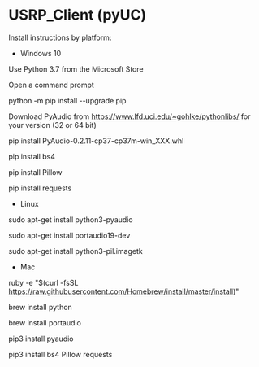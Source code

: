 # USRP_Client (pyUC)

Install instructions by platform:

- Windows 10

 Use Python 3.7 from the Microsoft Store
 
 Open a command prompt
 
 python -m pip install --upgrade pip
 
 Download PyAudio from https://www.lfd.uci.edu/~gohlke/pythonlibs/ for your version (32 or 64 bit)
 
 pip install PyAudio-0.2.11-cp37-cp37m-win_XXX.whl
 
 pip install bs4
 
 pip install Pillow
 
 pip install requests
 
 
- Linux

sudo apt-get install python3-pyaudio

sudo apt-get install portaudio19-dev

sudo apt-get install python3-pil.imagetk

- Mac

ruby -e "$(curl -fsSL https://raw.githubusercontent.com/Homebrew/install/master/install)"

brew install python

brew install portaudio

pip3 install pyaudio

pip3 install bs4 Pillow requests


